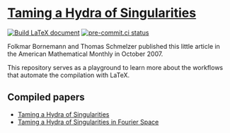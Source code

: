 # [Taming a Hydra of Singularities](https://www.tandfonline.com/doi/pdf/10.1080/00029890.2007.11920464)

[![Build LaTeX document](https://github.com/tschm/hydra/actions/workflows/latex.yml/badge.svg)](https://github.com/tschm/hydra/actions/workflows/latex.yml)
[![pre-commit.ci status](https://results.pre-commit.ci/badge/github/tschm/TinyCTA/main.svg)](https://results.pre-commit.ci/latest/github/tschm/TinyCTA/main)

Folkmar Bornemann and Thomas Schmelzer published this little article
in the American Mathematical Monthly in October 2007.

This repository serves as a playground to learn more about the workflows that automate
the compilation with LaTeX.

## Compiled papers

* [Taming a Hydra of Singularities](https://github.com/tschm/hydra/blob/draft/Hydra.pdf)
* [Taming a Hydra of Singularities in Fourier Space](https://github.com/tschm/hydra/blob/draft/Fourier.pdf)
